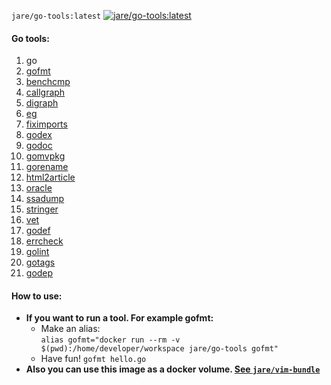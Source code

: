 `jare/go-tools:latest`   [![jare/go-tools:latest](https://badge.imagelayers.io/jare/go-tools:latest.svg)](https://imagelayers.io/?images=jare/go-tools:latest 'jare/go-tools:latest')  

#### **Go tools:**  
  1. go    
  2. [gofmt](https://golang.org/cmd/gofmt/)  
  3. [benchcmp](https://golang.org/x/tools/cmd/benchcmp)   
  4. [callgraph](https://golang.org/x/tools/cmd/callgraph)   
  5. [digraph](https://golang.org/x/tools/cmd/digraph)   
  6. [eg](https://golang.org/x/tools/cmd/eg)   
  7. [fiximports](https://golang.org/x/tools/cmd/fiximports)   
  8. [godex](https://golang.org/x/tools/cmd/godex)   
  9. [godoc](https://golang.org/x/tools/cmd/godoc)   
  10. [gomvpkg](https://golang.org/x/tools/cmd/gomvpkg)   
  11. [gorename](https://golang.org/x/tools/cmd/gorename)   
  12. [html2article](https://golang.org/x/tools/cmd/html2article)   
  13. [oracle](https://golang.org/x/tools/cmd/oracle)   
  14. [ssadump](https://golang.org/x/tools/cmd/ssadump)   
  15. [stringer](https://golang.org/x/tools/cmd/stringer)   
  16. [vet](https://golang.org/x/tools/cmd/vet)
  17. [godef](https://code.google.com/p/rog-go/exp/cmd/godef)
  18. [errcheck](https://github.com/kisielk/errcheck)
  19. [golint](https://github.com/golang/lint/golint)
  20. [gotags](https://github.com/jstemmer/gotags)
  21. [godep](https://github.com/tools/godep)

#### **How to use:**
  - **If you want to run a tool. For example gofmt:**
    - Make an alias:  
     `alias gofmt="docker run --rm -v $(pwd):/home/developer/workspace jare/go-tools gofmt"`
    - Have fun!  `gofmt hello.go`
  - **Also you can use this image as a docker volume. [See `jare/vim-bundle`](https://registry.hub.docker.com/u/jare/vim-bundle/)**
